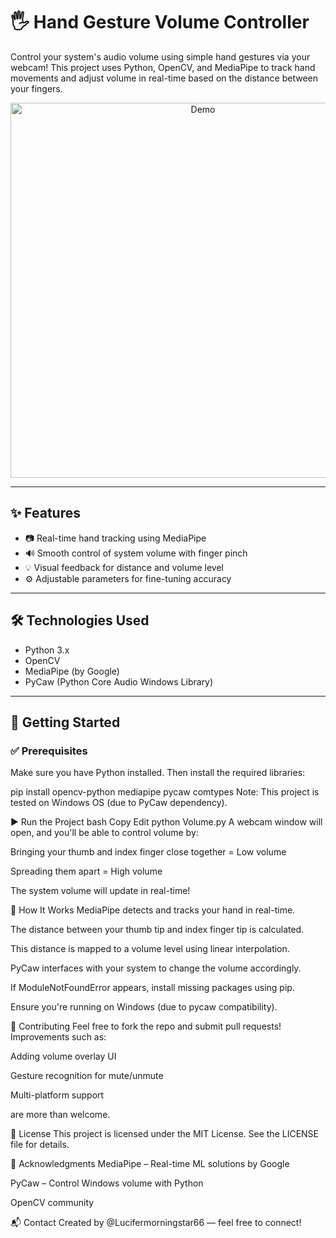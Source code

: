 # 🖐 Hand Gesture Volume Controller

Control your system's audio volume using simple hand gestures via your webcam! This project uses Python, OpenCV, and MediaPipe to track hand movements and adjust volume in real-time based on the distance between your fingers.

<div align="center">
  <img src="https://github.com/Lucifermorningstar66/Volume-Controller/assets/your-screenshot.gif" alt="Demo" width="600"/>
</div>

---

## ✨ Features

- 📷 Real-time hand tracking using MediaPipe
- 🔊 Smooth control of system volume with finger pinch
- 💡 Visual feedback for distance and volume level
- ⚙️ Adjustable parameters for fine-tuning accuracy

---

## 🛠 Technologies Used

- Python 3.x
- OpenCV
- MediaPipe (by Google)
- PyCaw (Python Core Audio Windows Library)

---

## 🚀 Getting Started

### ✅ Prerequisites

Make sure you have Python installed. Then install the required libraries:

pip install opencv-python mediapipe pycaw comtypes
Note: This project is tested on Windows OS (due to PyCaw dependency).

▶️ Run the Project
bash
Copy
Edit
python Volume.py
A webcam window will open, and you'll be able to control volume by:

Bringing your thumb and index finger close together = Low volume

Spreading them apart = High volume

The system volume will update in real-time!

🎥 How It Works
MediaPipe detects and tracks your hand in real-time.

The distance between your thumb tip and index finger tip is calculated.

This distance is mapped to a volume level using linear interpolation.

PyCaw interfaces with your system to change the volume accordingly.

If ModuleNotFoundError appears, install missing packages using pip.

Ensure you're running on Windows (due to pycaw compatibility).

🤝 Contributing
Feel free to fork the repo and submit pull requests! Improvements such as:

Adding volume overlay UI

Gesture recognition for mute/unmute

Multi-platform support

are more than welcome.

📄 License
This project is licensed under the MIT License. See the LICENSE file for details.

🙌 Acknowledgments
MediaPipe – Real-time ML solutions by Google

PyCaw – Control Windows volume with Python

OpenCV community

📬 Contact
Created by @Lucifermorningstar66 — feel free to connect!
